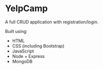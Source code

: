 # YelpCamp
A full CRUD application with registration/login.

Built using:
- HTML
- CSS (including Bootstrap)
- JavaScript
- Node + Express
- MongoDB

